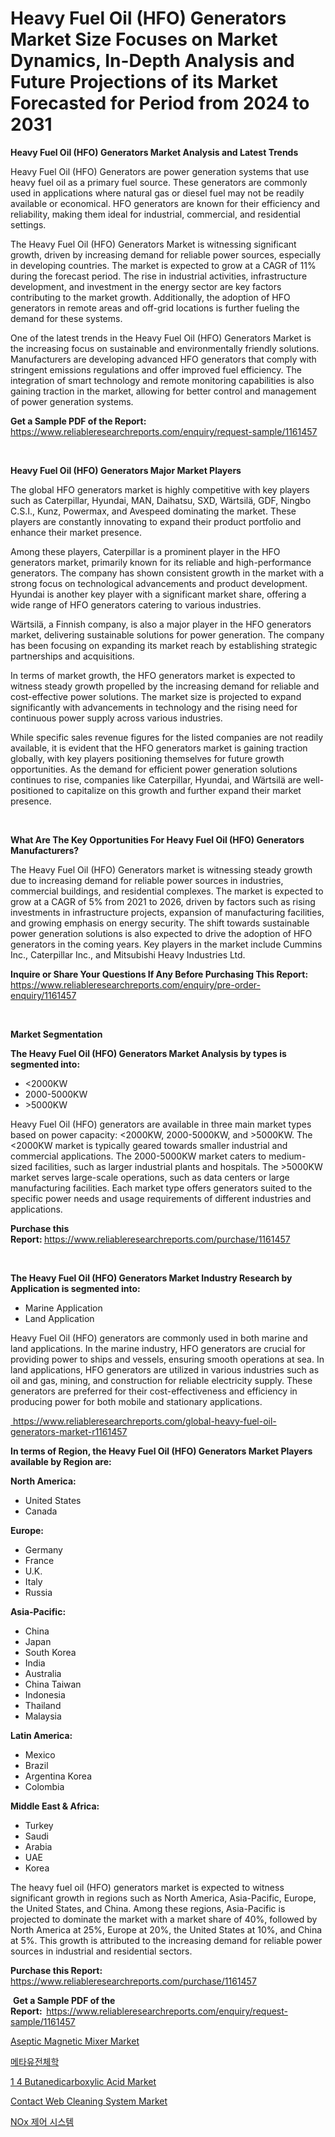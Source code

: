 <p><h1>Heavy Fuel Oil (HFO) Generators Market Size Focuses on Market Dynamics, In-Depth Analysis and Future Projections of its Market Forecasted for Period from 2024 to 2031</h1></p><p><strong>Heavy Fuel Oil (HFO) Generators Market Analysis and Latest Trends</strong></p>
<p><p>Heavy Fuel Oil (HFO) Generators are power generation systems that use heavy fuel oil as a primary fuel source. These generators are commonly used in applications where natural gas or diesel fuel may not be readily available or economical. HFO generators are known for their efficiency and reliability, making them ideal for industrial, commercial, and residential settings.</p><p>The Heavy Fuel Oil (HFO) Generators Market is witnessing significant growth, driven by increasing demand for reliable power sources, especially in developing countries. The market is expected to grow at a CAGR of 11% during the forecast period. The rise in industrial activities, infrastructure development, and investment in the energy sector are key factors contributing to the market growth. Additionally, the adoption of HFO generators in remote areas and off-grid locations is further fueling the demand for these systems.</p><p>One of the latest trends in the Heavy Fuel Oil (HFO) Generators Market is the increasing focus on sustainable and environmentally friendly solutions. Manufacturers are developing advanced HFO generators that comply with stringent emissions regulations and offer improved fuel efficiency. The integration of smart technology and remote monitoring capabilities is also gaining traction in the market, allowing for better control and management of power generation systems.</p></p>
<p><strong>Get a Sample PDF of the Report:&nbsp;</strong> <a href="https://www.reliableresearchreports.com/enquiry/request-sample/1161457">https://www.reliableresearchreports.com/enquiry/request-sample/1161457</a></p>
<p>&nbsp;</p>
<p><strong>Heavy Fuel Oil (HFO) Generators Major Market Players</strong></p>
<p><p>The global HFO generators market is highly competitive with key players such as Caterpillar, Hyundai, MAN, Daihatsu, SXD, Wärtsilä, GDF, Ningbo C.S.I., Kunz, Powermax, and Avespeed dominating the market. These players are constantly innovating to expand their product portfolio and enhance their market presence.</p><p>Among these players, Caterpillar is a prominent player in the HFO generators market, primarily known for its reliable and high-performance generators. The company has shown consistent growth in the market with a strong focus on technological advancements and product development. Hyundai is another key player with a significant market share, offering a wide range of HFO generators catering to various industries.</p><p>Wärtsilä, a Finnish company, is also a major player in the HFO generators market, delivering sustainable solutions for power generation. The company has been focusing on expanding its market reach by establishing strategic partnerships and acquisitions.</p><p>In terms of market growth, the HFO generators market is expected to witness steady growth propelled by the increasing demand for reliable and cost-effective power solutions. The market size is projected to expand significantly with advancements in technology and the rising need for continuous power supply across various industries.</p><p>While specific sales revenue figures for the listed companies are not readily available, it is evident that the HFO generators market is gaining traction globally, with key players positioning themselves for future growth opportunities. As the demand for efficient power generation solutions continues to rise, companies like Caterpillar, Hyundai, and Wärtsilä are well-positioned to capitalize on this growth and further expand their market presence.</p></p>
<p>&nbsp;</p>
<p><strong>What Are The Key Opportunities For Heavy Fuel Oil (HFO) Generators Manufacturers?</strong></p>
<p><p>The Heavy Fuel Oil (HFO) Generators market is witnessing steady growth due to increasing demand for reliable power sources in industries, commercial buildings, and residential complexes. The market is expected to grow at a CAGR of 5% from 2021 to 2026, driven by factors such as rising investments in infrastructure projects, expansion of manufacturing facilities, and growing emphasis on energy security. The shift towards sustainable power generation solutions is also expected to drive the adoption of HFO generators in the coming years. Key players in the market include Cummins Inc., Caterpillar Inc., and Mitsubishi Heavy Industries Ltd.</p></p>
<p><strong>Inquire or Share Your Questions If Any Before Purchasing This Report:</strong> <a href="https://www.reliableresearchreports.com/enquiry/pre-order-enquiry/1161457">https://www.reliableresearchreports.com/enquiry/pre-order-enquiry/1161457</a></p>
<p>&nbsp;</p>
<p><strong>Market Segmentation</strong></p>
<p><strong>The Heavy Fuel Oil (HFO) Generators Market Analysis by types is segmented into:</strong></p>
<p><ul><li><2000KW</li><li>2000-5000KW</li><li>>5000KW</li></ul></p>
<p><p>Heavy Fuel Oil (HFO) generators are available in three main market types based on power capacity: <2000KW, 2000-5000KW, and >5000KW. The <2000KW market is typically geared towards smaller industrial and commercial applications. The 2000-5000KW market caters to medium-sized facilities, such as larger industrial plants and hospitals. The >5000KW market serves large-scale operations, such as data centers or large manufacturing facilities. Each market type offers generators suited to the specific power needs and usage requirements of different industries and applications.</p></p>
<p><strong>Purchase this Report:&nbsp;</strong><a href="https://www.reliableresearchreports.com/purchase/1161457">https://www.reliableresearchreports.com/purchase/1161457</a></p>
<p>&nbsp;</p>
<p><strong>The Heavy Fuel Oil (HFO) Generators Market Industry Research by Application is segmented into:</strong></p>
<p><ul><li>Marine Application</li><li>Land Application</li></ul></p>
<p><p>Heavy Fuel Oil (HFO) generators are commonly used in both marine and land applications. In the marine industry, HFO generators are crucial for providing power to ships and vessels, ensuring smooth operations at sea. In land applications, HFO generators are utilized in various industries such as oil and gas, mining, and construction for reliable electricity supply. These generators are preferred for their cost-effectiveness and efficiency in producing power for both mobile and stationary applications.</p></p>
<p><a href="https://www.reliableresearchreports.com/global-heavy-fuel-oil-generators-market-r1161457">&nbsp;https://www.reliableresearchreports.com/global-heavy-fuel-oil-generators-market-r1161457</a></p>
<p><strong>In terms of Region, the Heavy Fuel Oil (HFO) Generators Market Players available by Region are:</strong></p>
<p>
    <p> <strong> North America: </strong>
        <ul>
            <li>United States</li>
            <li>Canada</li>
        </ul>
        </p> 
    <p> <strong> Europe: </strong>
        <ul>
            <li>Germany</li>
            <li>France</li>
            <li>U.K.</li>
            <li>Italy</li>
            <li>Russia</li>
        </ul>
        </p> 
    <p> <strong> Asia-Pacific: </strong>
        <ul>
            <li>China</li>
            <li>Japan</li>
            <li>South Korea</li>
            <li>India</li>
            <li>Australia</li>
            <li>China Taiwan</li>
            <li>Indonesia</li>
            <li>Thailand</li>
            <li>Malaysia</li>
        </ul>
        </p> 
    <p> <strong> Latin America: </strong>
        <ul>
            <li>Mexico</li>
            <li>Brazil</li>
            <li>Argentina Korea</li>
            <li>Colombia</li>
        </ul>
        </p> 
    <p> <strong> Middle East & Africa: </strong>
        <ul>
            <li>Turkey</li>
            <li>Saudi</li>
            <li>Arabia</li>
            <li>UAE</li>
            <li>Korea</li>
        </ul>
    </p>
    </p>
<p><p>The heavy fuel oil (HFO) generators market is expected to witness significant growth in regions such as North America, Asia-Pacific, Europe, the United States, and China. Among these regions, Asia-Pacific is projected to dominate the market with a market share of 40%, followed by North America at 25%, Europe at 20%, the United States at 10%, and China at 5%. This growth is attributed to the increasing demand for reliable power sources in industrial and residential sectors.</p></p>
<p><strong>Purchase this Report: </strong><a href="https://www.reliableresearchreports.com/purchase/1161457">https://www.reliableresearchreports.com/purchase/1161457</a></p>
<p>&nbsp;<strong>Get a Sample PDF of the Report:&nbsp;&nbsp;</strong><a href="https://www.reliableresearchreports.com/enquiry/request-sample/1161457">https://www.reliableresearchreports.com/enquiry/request-sample/1161457</a></p>
<p><strong></strong></p>
<p><p><a href="https://github.com/edytherolanlouisejk1miz0wig/Market-Research-Report-List-2/blob/main/aseptic-magnetic-mixer-market.md">Aseptic Magnetic Mixer Market</a></p><p><a href="https://github.com/jntpkh496620/Market-Research-Report-List-1/blob/main/728175236827.md">메타유전체학</a></p><p><a href="https://issuu.com/reportprime-2/docs/1-4-butanedicarboxylic-acid-market-_49d77cc67fc2c2">1 4 Butanedicarboxylic Acid Market</a></p><p><a href="https://www.linkedin.com/pulse/contact-web-cleaning-system-market-analysis-its-cagr-segmentation-krvuc?trackingId=ANovi2saviYF4hxpRB7G6g%3D%3D">Contact Web Cleaning System Market</a></p><p><a href="https://github.com/vsoq0zknh59/Market-Research-Report-List-1/blob/main/708592636828.md">NOx 제어 시스템</a></p></p>